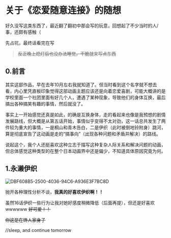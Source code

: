 # 关于《恋爱随意连接》的随想

好久没写这类东西了，最近翻了翻初中那会写的玩意，回想起了不少当时的人/事，还颇有感触（

先占坑，最终话看完在写

> ~~反正晚上熄灯后也没办法睡觉，干脆就来写点东西~~


## 0.前言

其实这部作品，早在去年10月左右我就知道了。但当时看到这个名字就不想去看，内心里凭直板印象觉得这部动画主题应该还是向着恋爱喜剧，可能大概讲的是学校里面一个社团里面有好几个人，遭遇了某种现象，导致他们的身体互换，最后搞出各种搞笑有趣的事情，然后就没了。

事实上一开始感觉还真是如此，的确是互换身体，走的看起来也像是我预想的剧情发展路线，但大概是从第五话开始，事情似乎变得不太对劲，这一话总共发生了两件较为重大的事情，一是桐山和青木告白，二是伊织（此时被倒地铃附身）跳河，算是彻底宣告了这动画是走的“搞事向”（出现各种问题和矛盾并解决）的路线。

说起这个，我个人还挺喜欢这种立志于描写这种复杂人际关系和解决问题的动画，但总体感觉这种类型的在整个日本动画界中还是偏少，不知道具体原因究竟为何。

## 1.永濑伊织

![DBF608B5-2500-4036-94C6-A936E3F7BC8D](https://user-images.githubusercontent.com/16254644/164273853-56141670-9d6e-4480-b61a-5c9631d03d6f.png)

抛开各种理性分析不谈，**我真的好喜欢伊织啊！！**

虽然16话伊织一些行为让我对她好感度稍微降低（后面再提），但还是好喜欢wwwwww ~~好可爱！！~~

~~你这是在馋人家身子~~

//sleep, and continue tomorrow 
